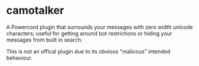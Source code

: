 # camotalker
A Powercord plugin that surrounds your messages with zero width unicode characters; useful for getting around bot restrictions or hiding your messages from built in search.

This is not an offical plugin due to its obvious "malicous" intended behaviour.
